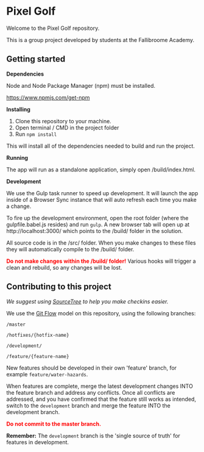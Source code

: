 Pixel Golf
====

Welcome to the Pixel Golf repository.

This is a group project developed by students at the Fallibroome Academy.

Getting started
----

**Dependencies**

Node and Node Package Manager (npm) must be installed.

https://www.npmjs.com/get-npm

**Installing**

<ol>
<li>Clone this repository to your machine.</li>
<li>Open terminal / CMD in the project folder</li>
<li>Run <code>npm install</code></li>
</ol>

This will install all of the dependencies needed to build and run the project.

**Running**

The app will run as a standalone application, simply open /build/index.html.

**Development**

We use the Gulp task runner to speed up development. It will launch the app inside of
a Browser Sync instance that will auto refresh each time you make a change.

To fire up the development environment, open the root folder (where the gulpfile.babel.js resides)
and run <code>gulp</code>. A new browser tab will open up at http://localhost:3000/ which points
to the /build/ folder in the solution.

All source code is in the /src/ folder. When you make changes to these files they will automatically
compile to the /build/ folder.

<strong style="color: red;">Do not make changes within the /build/ folder!</strong> Various hooks
will trigger a clean and rebuild, so any changes will be lost.

Contributing to this project
----

<i>We suggest using <a href="https://www.sourcetreeapp.com/">SourceTree</a> to help you make checkins easier.</i>

We use the <a href="https://danielkummer.github.io/git-flow-cheatsheet/">Git Flow</a> model on this repository, using the following branches:

<code>/master</code>

<code>/hotfixes/{hotfix-name}</code>

<code>/development/</code>

<code>/feature/{feature-name}</code>

New features should be developed in their own 'feature' branch, for example <code>feature/water-hazards</code>.

When features are complete, merge the latest development changes INTO the feature branch and address any conflicts.
Once all conflicts are addressed, and you have confirmed that the feature still works as intended, switch to the
<code>development</code> branch and merge the feature INTO the development branch.

<strong style="color: red;">Do not commit to the master branch.</strong>

**Remember:** The <code>development</code> branch is the 'single source of truth' for features in development.
